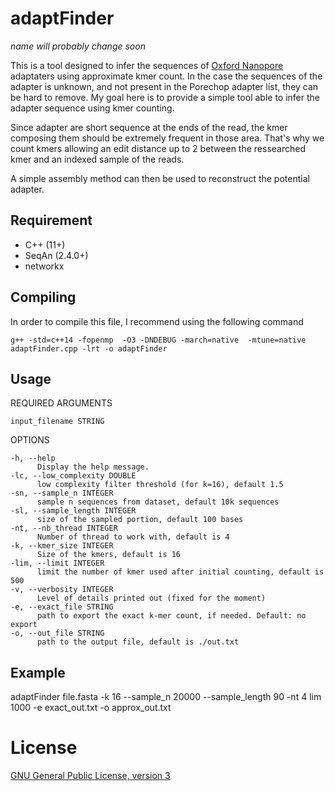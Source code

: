 # adaptFinder
*name will probably change soon*

This is a tool designed to infer the sequences of [Oxford Nanopore](https://nanoporetech.com/) adaptaters using approximate kmer count.
In the case the sequences of the adapter is unknown, and not present in the Porechop adapter list, they can be hard to remove.
My goal here is to provide a simple tool able to infer the adapter sequence using kmer counting.

Since adapter are short sequence at the ends of the read, the kmer composing them should be extremely frequent in those area.
That's why we count kmers allowing an edit distance up to 2 between the ressearched kmer and an indexed sample of the reads.

A simple assembly method can then be used to reconstruct the potential adapter.




## Requirement
- C++ (11+)
- SeqAn (2.4.0+)
- networkx

## Compiling
In order to compile this file, I recommend using the following command
~~~
g++ -std=c++14 -fopenmp  -O3 -DNDEBUG -march=native  -mtune=native  adaptFinder.cpp -lrt -o adaptFinder
~~~

## Usage
REQUIRED ARGUMENTS

    input_filename STRING

OPTIONS

    -h, --help
          Display the help message.
    -lc, --low_complexity DOUBLE
          low complexity filter threshold (for k=16), default 1.5
    -sn, --sample_n INTEGER
          sample n sequences from dataset, default 10k sequences
    -sl, --sample_length INTEGER
          size of the sampled portion, default 100 bases
    -nt, --nb_thread INTEGER
          Number of thread to work with, default is 4
    -k, --kmer_size INTEGER
          Size of the kmers, default is 16
    -lim, --limit INTEGER
          limit the number of kmer used after initial counting, default is 500
    -v, --verbosity INTEGER
          Level of details printed out (fixed for the moment)
    -e, --exact_file STRING
          path to export the exact k-mer count, if needed. Default: no export
    -o, --out_file STRING
          path to the output file, default is ./out.txt

## Example
adaptFinder file.fasta -k 16 --sample_n 20000 --sample_length 90 -nt 4 lim 1000 -e exact_out.txt -o approx_out.txt


# License

[GNU General Public License, version 3](https://www.gnu.org/licenses/gpl-3.0.html)


